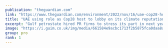 ```yaml
---
publication: "theguardian.com"
link: "https://www.theguardian.com/environment/2022/nov/16/uae-cop28-host-lobby-climate-reputation-cop27"
title: "UAE using role as Cop28 host to lobby on its climate reputation"
excerpt: "Gulf petrostate hired PR firms to stress its part in next year’s climate summit before this year’s had begun"
image: "https://i.guim.co.uk/img/media/661584e9acbc1713f2b5875fca0daa8a7865b60c/0_84_7117_4272/master/7117.jpg?width=1200&height=630&quality=85&auto=format&fit=crop&overlay-align=bottom%2Cleft&overlay-width=100p&overlay-base64=L2ltZy9zdGF0aWMvb3ZlcmxheXMvdGctZGVmYXVsdC5wbmc&enable=upscale&s=a5db9141dfa8c730f1240d74e1ca27dd"
group: pro
rank: 1
---
```

